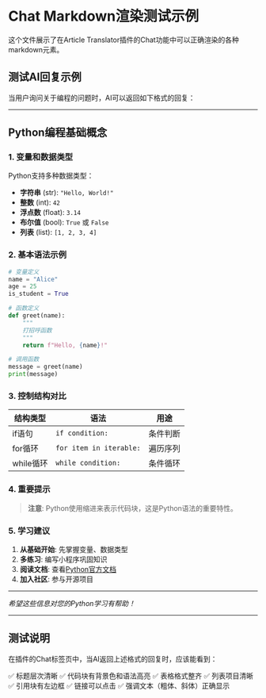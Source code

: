 # Chat Markdown渲染测试示例

这个文件展示了在Article Translator插件的Chat功能中可以正确渲染的各种markdown元素。

## 测试AI回复示例

当用户询问关于编程的问题时，AI可以返回如下格式的回复：

---

## Python编程基础概念

### 1. 变量和数据类型

Python支持多种数据类型：

- **字符串** (str): `"Hello, World!"`
- **整数** (int): `42`
- **浮点数** (float): `3.14`
- **布尔值** (bool): `True` 或 `False`
- **列表** (list): `[1, 2, 3, 4]`

### 2. 基本语法示例

```python
# 变量定义
name = "Alice"
age = 25
is_student = True

# 函数定义
def greet(name):
    """
    打招呼函数
    """
    return f"Hello, {name}!"

# 调用函数
message = greet(name)
print(message)
```

### 3. 控制结构对比

| 结构类型 | 语法 | 用途 |
|---------|------|------|
| if语句 | `if condition:` | 条件判断 |
| for循环 | `for item in iterable:` | 遍历序列 |
| while循环 | `while condition:` | 条件循环 |

### 4. 重要提示

> **注意**: Python使用缩进来表示代码块，这是Python语法的重要特性。

### 5. 学习建议

1. **从基础开始**: 先掌握变量、数据类型
2. **多练习**: 编写小程序巩固知识
3. **阅读文档**: 查看[Python官方文档](https://docs.python.org/)
4. **加入社区**: 参与开源项目

---

*希望这些信息对您的Python学习有帮助！*

---

## 测试说明

在插件的Chat标签页中，当AI返回上述格式的回复时，应该能看到：

✅ 标题层次清晰
✅ 代码块有背景色和语法高亮
✅ 表格格式整齐
✅ 列表项目清晰
✅ 引用块有左边框
✅ 链接可以点击
✅ 强调文本（粗体、斜体）正确显示